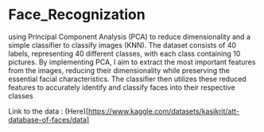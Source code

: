 # Face_Recognization
using Principal Component Analysis (PCA) to reduce dimensionality and a simple classifier to classify images (KNN). The dataset consists of 40 labels, representing 40 different classes, with each class containing 10 pictures. By implementing PCA, I aim to extract the most important features from the images, reducing their dimensionality while preserving the essential facial characteristics. The classifier then utilizes these reduced features to accurately identify and classify faces into their respective classes

Link to the data : (Here)[https://www.kaggle.com/datasets/kasikrit/att-database-of-faces/data]
